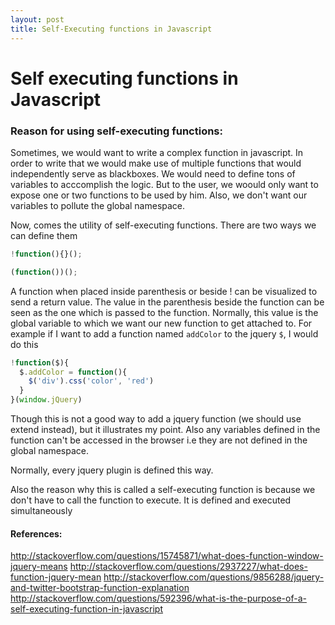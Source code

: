 ```yaml
---
layout: post
title: Self-Executing functions in Javascript
---
```


# Self executing functions in Javascript


### Reason for using self-executing functions:


Sometimes, we would want to write a complex function in javascript. In order to write that we would make use of multiple functions that would independently serve as blackboxes. We would need to define tons of variables to acccomplish the logic. But to the user, we woould only want to expose one or two functions to be used by him. Also, we don't want our variables to pollute the global namespace.

Now, comes the utility of self-executing functions. There are two ways we can define them

```javascript
!function(){}();

(function())();
```

A function when placed inside parenthesis or beside ! can be visualized to send a return value. The value in the parenthesis beside the function can be seen as the one which is passed to the function. Normally, this value is the global variable to which we want our new function to get attached to. For example if I want to add a function named `addColor` to the jquery `$`, I would do this

```javascript
!function($){
  $.addColor = function(){
    $('div').css('color', 'red')
  }
}(window.jQuery)
```

Though this is not a good way to add a jquery function (we should use extend instead), but it illustrates my point. Also any variables defined in the function can't be accessed in the browser i.e they are not defined in the global namespace.

Normally, every jquery plugin is defined this way.

Also the reason why this is called a self-executing function is because we don't have to call the function to execute. It is defined and executed simultaneously




#### References:
http://stackoverflow.com/questions/15745871/what-does-function-window-jquery-means
http://stackoverflow.com/questions/2937227/what-does-function-jquery-mean
http://stackoverflow.com/questions/9856288/jquery-and-twitter-bootstrap-function-explanation
http://stackoverflow.com/questions/592396/what-is-the-purpose-of-a-self-executing-function-in-javascript